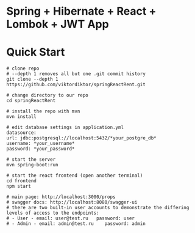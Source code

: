 # Spring + Hibernate + React + Lombok + JWT App

# Quick Start

    # clone repo
    # --depth 1 removes all but one .git commit history
    git clone --depth 1 https://github.com/viktordiktor/springReactRent.git
    
    # change directory to our repo
    cd springReactRent
    
    # install the repo with mvn
    mvn install

    # edit database settings in application.yml
    datasource:
    url: jdbc:postgresql://localhost:5432/*your_postgre_db*
    username: *your_username*
    password: *your_password*
    
    # start the server
    mvn spring-boot:run

    # start the react frontend (open another terminal)
    cd frontend
    npm start
    
    # main page: http://localhost:3000/props
    # swagger docs: http://localhost:8080/swagger-ui
    # there are two built-in user accounts to demonstrate the differing levels of access to the endpoints:
    # - User - email: user@test.ru   password: user
    # - Admin - email: admin@test.ru    password: admin
